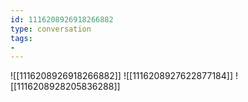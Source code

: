 ```yaml
---
id: 1116208926918266882
type: conversation
tags:
- 
---
```

![[1116208926918266882]]
![[1116208927622877184]]
![[1116208928205836288]]

